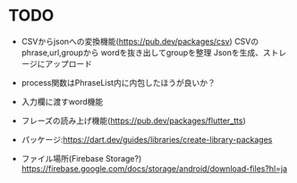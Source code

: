 # TODO
* CSVからjsonへの変換機能(https://pub.dev/packages/csv)
CSVの phrase,url,groupから wordを抜き出してgroupを整理
Jsonを生成、ストレージにアップロード
* process関数はPhraseList内に内包したほうが良いか？
* 入力欄に渡すword機能


* フレーズの読み上げ機能(https://pub.dev/packages/flutter_tts)
* パッケージ:https://dart.dev/guides/libraries/create-library-packages
* ファイル場所(Firebase Storage?) https://firebase.google.com/docs/storage/android/download-files?hl=ja